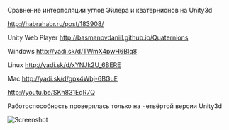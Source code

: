 Сравнение интерполяции углов Эйлера и кватернионов на Unity3d

http://habrahabr.ru/post/183908/

Unity Web Player http://basmanovdaniil.github.io/Quaternions

Windows http://yadi.sk/d/TWmX4pwH6BIq8

Linux http://yadi.sk/d/xYNJk2U_6BERE

Mac http://yadi.sk/d/gpx4Wbj-6BGuE

http://youtu.be/SKh831EqR7Q

Работоспособность проверялась только на четвёртой версии Unity3d

![Screenshot](http://habrastorage.org/storage2/b89/38d/627/b8938d6271dde9f633d24a04c1eeec86.jpg)
